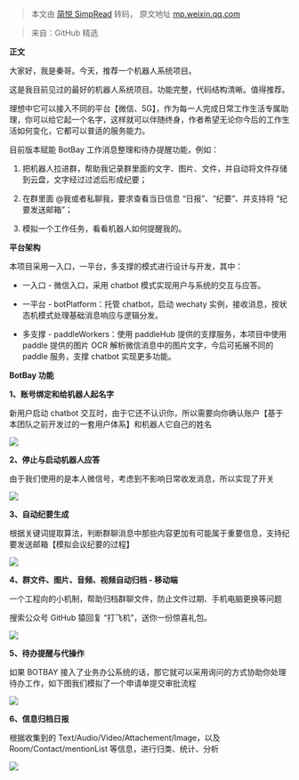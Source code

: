 > 本文由 [简悦 SimpRead](http://ksria.com/simpread/) 转码， 原文地址 [mp.weixin.qq.com](https://mp.weixin.qq.com/s?__biz=MzIyNTY4NjU0OQ==&mid=2247509003&idx=4&sn=a5202c5b07403d0de169b62c96473c59&chksm=e8790171df0e88679d312b3fb59069ebb01d94e31fca6da107b202bcbb810baa6a1266245032&mpshare=1&scene=1&srcid=0913i0vsWYI8BJg2cVMs6Oyv&sharer_sharetime=1631530162362&sharer_shareid=7fece245937ac96f04f0fb8e1311fff1#rd)

> 来自：GitHub 精选

**正文**

大家好，我是秦哥。今天，推荐一个机器人系统项目。

这是我目前见过的最好的机器人系统项目。功能完整，代码结构清晰。值得推荐。

理想中它可以接入不同的平台【微信、5G】，作为每一人完成日常工作生活专属助理，你可以给它起一个名字，这样就可以伴随终身，作者希望无论你今后的工作生活如何变化，它都可以普适的服务能力。

目前版本赋能 BotBay 工作消息整理和待办提醒功能，例如：

1.  把机器人拉进群，帮助我记录群里面的文字、图片、文件，并自动将文件存储到云盘，文字经过过滤后形成纪要；
    
2.  在群里面 @我或者私聊我，要求查看当日信息 “日报”、“纪要”、并支持将 “纪要发送邮箱”；
    
3.  模拟一个工作任务，看看机器人如何提醒我的。
    

**平台架构**

本项目采用一入口，一平台，多支撑的模式进行设计与开发，其中：

*   一入口 - 微信入口，采用 chatbot 模式实现用户与系统的交互与应答。
    
*   一平台 - botPlatform：托管 chatbot，启动 wechaty 实例，接收消息，按状态机模式处理基础消息响应与逻辑分发。
    
*   多支撑 - paddleWorkers：使用 paddleHub 提供的支撑服务，本项目中使用 paddle 提供的图片 OCR 解析微信消息中的图片文字，今后可拓展不同的 paddle 服务，支撑 chatbot 实现更多功能。
    

**BotBay 功能**

**1、账号绑定和给机器人起名字**

新用户启动 chatbot 交互时，由于它还不认识你，所以需要向你确认账户【基于本团队之前开发过的一套用户体系】和机器人它自己的姓名

![](https://mmbiz.qpic.cn/mmbiz_png/zRiam9B2qkhSkAQ3DdticB8Rq9RrtNziaQ3mBX2RjYbiasQyvwpuj26QNaVG4ODAabMFA4T3sicj8jacTg4celkz6Yw/640?wx_fmt=png)

**2、停止与启动机器人应答**

由于我们使用的是本人微信号，考虑到不影响日常收发消息，所以实现了开关

![](https://mmbiz.qpic.cn/mmbiz_png/zRiam9B2qkhSkAQ3DdticB8Rq9RrtNziaQ3WCllofIyKp5mHPEticNS5BoKYNNmEw1bEPFGlleGfhpKo6zs5MXJBmA/640?wx_fmt=png)

**3、自动纪要生成**

根据关键词提取算法，判断群聊消息中那些内容更加有可能属于重要信息，支持纪要发送邮箱【模拟会议纪要的过程】

![](https://mmbiz.qpic.cn/mmbiz_png/zRiam9B2qkhSkAQ3DdticB8Rq9RrtNziaQ3X4s5csavzPvYaeycB7a07X4vnTlhdXFiaia6gJT7Z8Ol6FSYKOtKgDaA/640?wx_fmt=png)

**4、群文件、图片、音频、视频自动归档 - 移动端**

一个工程向的小机制，帮助归档群聊文件，防止文件过期、手机电脑更换等问题

搜索公众号 GitHub 猿回复 “打飞机”，送你一份惊喜礼包。

![](https://mmbiz.qpic.cn/mmbiz_png/zRiam9B2qkhSkAQ3DdticB8Rq9RrtNziaQ3rKFibDzQTIV62NIT7dFibEElAtFiaC2uwI1w01ibD7wibmCD54so1WkKCeQ/640?wx_fmt=png)

**5、待办提醒与代操作**

如果 BOTBAY 接入了业务办公系统的话，那它就可以采用询问的方式协助你处理待办工作，如下图我们模拟了一个申请单提交审批流程

![](https://mmbiz.qpic.cn/mmbiz_png/zRiam9B2qkhSkAQ3DdticB8Rq9RrtNziaQ3Es1iauwwYwuQDwlYnicQI4sErdxFibP7nPiblBOAjvOEicUUBc0jrhwuM6g/640?wx_fmt=png)

**6、信息归档日报**

根据收集到的 Text/Audio/Video/Attachement/Image，以及 Room/Contact/mentionList 等信息，进行归类、统计、分析

![](https://mmbiz.qpic.cn/mmbiz_png/zRiam9B2qkhSkAQ3DdticB8Rq9RrtNziaQ39A9gveBTbnDIIZjteYM9Nsv88BZ5L5SlfVdvJcTeFEDlSG6cLI9iaUA/640?wx_fmt=png)